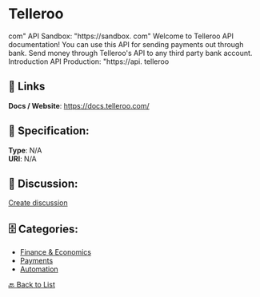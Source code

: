 # Telleroo


com" API Sandbox: "https://sandbox. com" Welcome to Telleroo API documentation! You can use this API for sending payments out through bank. Send money through Telleroo's API to any third party bank account.  Introduction API Production: "https://api. telleroo

##  🔗 Links
**Docs / Website**: https://docs.telleroo.com/

## 🧬 Specification:
**Type**: N/A  
**URI**: N/A

## 💬 Discussion:
[Create discussion](https://github.com/apis-list/apis-list/discussions/new)

## 🗄️ Categories:
- [Finance & Economics](https://github.com/apis-list/apis-list#finance--economics)
- [Payments](https://github.com/apis-list/apis-list#payments)
- [Automation](https://github.com/apis-list/apis-list#automation)




[🔙 Back to List](https://github.com/apis-list/apis-list)

